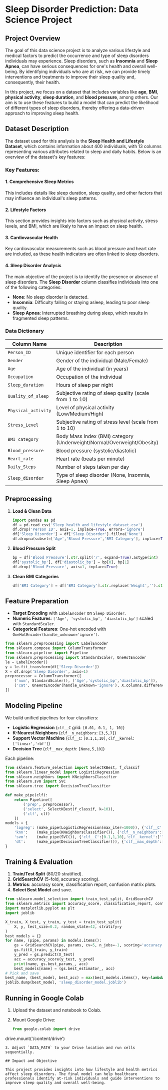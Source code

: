 # Sleep Disorder Prediction: Data Science Project

## Project Overview

The goal of this data science project is to analyze various lifestyle and medical factors to predict the occurrence and type of sleep disorders individuals may experience. Sleep disorders, such as **Insomnia** and **Sleep Apnea**, can have serious consequences for one's health and overall well-being. By identifying individuals who are at risk, we can provide timely interventions and treatments to improve their sleep quality and, consequently, their health.

In this project, we focus on a dataset that includes variables like **age**, **BMI**, **physical activity**, **sleep duration**, and **blood pressure**, among others. Our aim is to use these features to build a model that can predict the likelihood of different types of sleep disorders, thereby offering a data-driven approach to improving sleep health.

## Dataset Description

The dataset used for this analysis is the **Sleep Health and Lifestyle Dataset**, which contains information about 400 individuals, with 13 columns representing various attributes related to sleep and daily habits. Below is an overview of the dataset's key features:

### Key Features:

#### 1. Comprehensive Sleep Metrics

This includes details like sleep duration, sleep quality, and other factors that may influence an individual's sleep patterns.

#### 2. Lifestyle Factors

This section provides insights into factors such as physical activity, stress levels, and BMI, which are likely to have an impact on sleep health.

#### 3. Cardiovascular Health

Key cardiovascular measurements such as blood pressure and heart rate are included, as these health indicators are often linked to sleep disorders.

#### 4. Sleep Disorder Analysis

The main objective of the project is to identify the presence or absence of sleep disorders. The **Sleep Disorder** column classifies individuals into one of the following categories:

* **None**: No sleep disorder is detected.
* **Insomnia**: Difficulty falling or staying asleep, leading to poor sleep quality.
* **Sleep Apnea**: Interrupted breathing during sleep, which results in fragmented sleep patterns.

### Data Dictionary

| **Column Name**     | **Description**                                                        |
| ------------------- | ---------------------------------------------------------------------- |
| `Person_ID`         | Unique identifier for each person                                      |
| `Gender`            | Gender of the individual (Male/Female)                                 |
| `Age`               | Age of the individual (in years)                                       |
| `Occupation`        | Occupation of the individual                                           |
| `Sleep_duration`    | Hours of sleep per night                                               |
| `Quality_of_sleep`  | Subjective rating of sleep quality (scale from 1 to 10)                |
| `Physical_activity` | Level of physical activity (Low/Medium/High)                           |
| `Stress_Level`      | Subjective rating of stress level (scale from 1 to 10)                 |
| `BMI_category`      | Body Mass Index (BMI) category (Underweight/Normal/Overweight/Obesity) |
| `Blood_pressure`    | Blood pressure (systolic/diastolic)                                    |
| `Heart_rate`        | Heart rate (beats per minute)                                          |
| `Daily_Steps`       | Number of steps taken per day                                          |
| `Sleep_disorder`    | Type of sleep disorder (None, Insomnia, Sleep Apnea)                   |

## Preprocessing

1. **Load & Clean Data**

   ```python
   import pandas as pd
   df = pd.read_csv('Sleep_health_and_lifestyle_dataset.csv')
   df.drop('Person ID', axis=1, inplace=True, errors='ignore')
   df['Sleep Disorder'] = df['Sleep Disorder'].fillna('None')
   df.dropna(subset=['Age','Blood Pressure','BMI Category'], inplace=True)
   ```
2. **Blood Pressure Split**

   ```python
   bp = df['Blood Pressure'].str.split('/', expand=True).astype(int)
   df['systolic_bp'], df['diastolic_bp'] = bp[0], bp[1]
   df.drop('Blood Pressure', axis=1, inplace=True)
   ```
3. **Clean BMI Categories**

   ```python
   df['BMI Category'] = df['BMI Category'].str.replace('Weight','').str.strip()
   ```

## Feature Preparation

* **Target Encoding** with `LabelEncoder` on `Sleep Disorder`.
* **Numeric Features**: `['Age', 'systolic_bp', 'diastolic_bp']` scaled with `StandardScaler`.
* **Categorical Features**: One-hot encoded with `OneHotEncoder(handle_unknown='ignore')`.

```python
from sklearn.preprocessing import LabelEncoder
from sklearn.compose import ColumnTransformer
from sklearn.pipeline import Pipeline
from sklearn.preprocessing import StandardScaler, OneHotEncoder
le = LabelEncoder()
y = le.fit_transform(df['Sleep Disorder'])
X = df.drop('Sleep Disorder', axis=1)
preprocessor = ColumnTransformer([
    ('num', StandardScaler(), ['Age','systolic_bp','diastolic_bp']),
    ('cat', OneHotEncoder(handle_unknown='ignore'), X.columns.difference(['Age','systolic_bp','diastolic_bp']))
])
```

## Modeling Pipeline

We build unified pipelines for four classifiers:

* **Logistic Regression** (`clf__C` grid: `[0.01, 0.1, 1, 10]`)
* **K-Nearest Neighbors** (`clf__n_neighbors`: `[3,5,7]`)
* **Support Vector Machine** (`clf__C`: `[0.1,1,10]`, `clf__kernel`: `['linear','rbf']`)
* **Decision Tree** (`clf__max_depth`: `[None,5,10]`)

Each pipeline:

```python
from sklearn.feature_selection import SelectKBest, f_classif
from sklearn.linear_model import LogisticRegression
from sklearn.neighbors import KNeighborsClassifier
from sklearn.svm import SVC
from sklearn.tree import DecisionTreeClassifier

def make_pipe(clf):
    return Pipeline([
        ('prep', preprocessor),
        ('select', SelectKBest(f_classif, k=10)),
        ('clf', clf)
    ])
models = {
    'logreg': (make_pipe(LogisticRegression(max_iter=1000)), {'clf__C':[0.01,0.1,1,10]}),
    'knn':    (make_pipe(KNeighborsClassifier()), {'clf__n_neighbors':[3,5,7]}),
    'svm':    (make_pipe(SVC()), {'clf__C':[0.1,1,10],'clf__kernel':['linear','rbf']}),
    'dt':     (make_pipe(DecisionTreeClassifier()), {'clf__max_depth':[None,5,10]})
}
```

## Training & Evaluation

1. **Train/Test Split** (80/20 stratified).
2. **GridSearchCV** (5-fold, accuracy scoring).
3. **Metrics**: accuracy score, classification report, confusion matrix plots.
4. **Select Best Model** and save.

```python
from sklearn.model_selection import train_test_split, GridSearchCV
from sklearn.metrics import accuracy_score, classification_report, confusion_matrix
import matplotlib.pyplot as plt
import joblib

X_train, X_test, y_train, y_test = train_test_split(
    X, y, test_size=0.2, random_state=42, stratify=y
)
best_models = {}
for name, (pipe, params) in models.items():
    gs = GridSearchCV(pipe, params, cv=5, n_jobs=-1, scoring='accuracy')
    gs.fit(X_train, y_train)
    y_pred = gs.predict(X_test)
    acc = accuracy_score(y_test, y_pred)
    print(name, gs.best_params_, acc)
    best_models[name] = (gs.best_estimator_, acc)
# Pick and save
best_name, (best_model, best_acc) = max(best_models.items(), key=lambda x: x[1][1])
joblib.dump(best_model, 'sleep_disorder_model.joblib')
```

## Running in Google Colab

1. Upload the dataset and notebook to Colab.
2. Mount Google Drive:

   ```python
   from google.colab import drive
   ```

drive.mount('/content/drive')

```
3. Adjust `DATA_PATH` to your Drive location and run cells sequentially.

## Impact and Objective

This project provides insights into how lifestyle and health metrics affect sleep disorders. The final model can help healthcare professionals identify at-risk individuals and guide interventions to improve sleep quality and overall well-being.

```
